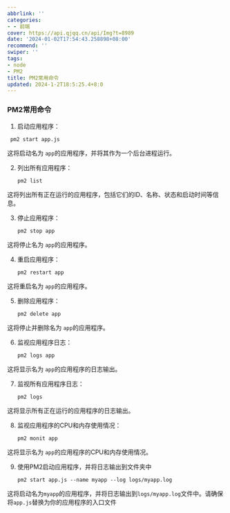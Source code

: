 ```yaml
---
abbrlink: ''
categories:
- - 前端
cover: https://api.qjqq.cn/api/Img?t=8989
date: '2024-01-02T17:54:43.258898+08:00'
recommend: ''
swiper: ''
tags:
- node
- PM2
title: PM2常用命令
updated: 2024-1-2T18:5:25.4+8:0
---
```

### PM2常用命令

1. 启动应用程序：

` pm2 start app.js`

这将启动名为 `app`的应用程序，并将其作为一个后台进程运行。

2. 列出所有应用程序：

   `pm2 list`

这将列出所有正在运行的应用程序，包括它们的ID、名称、状态和启动时间等信息。

3. 停止应用程序：

   `pm2 stop app`

这将停止名为 `app`的应用程序。

4. 重启应用程序：

   `pm2 restart app`

这将重启名为 `app`的应用程序。

5. 删除应用程序：

   `pm2 delete app`

这将停止并删除名为 `app`的应用程序。

6. 监视应用程序日志：

   `pm2 logs app`

这将显示名为 `app`的应用程序的日志输出。

7. 监视所有应用程序日志：

   `pm2 logs`

这将显示所有正在运行的应用程序的日志输出。

8. 监视应用程序的CPU和内存使用情况：

   `pm2 monit app`

这将显示名为 `app`的应用程序的CPU和内存使用情况。

9. 使用PM2启动应用程序，并将日志输出到文件夹中

   `pm2 start app.js --name myapp --log logs/myapp.log`

这将启动名为`myapp`的应用程序，并将日志输出到`logs/myapp.log`文件中。请确保将`app.js`替换为你的应用程序的入口文件
